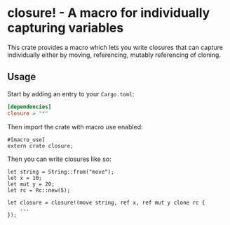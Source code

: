 # closure! - A macro for individually capturing variables

This crate provides a macro which lets you write closures that can capture individually either by moving, referencing, mutably referencing of cloning.

## Usage

Start by adding an entry to your `Cargo.toml`:

```toml
[dependencies]
closure = "*"
```

Then import the crate with macro use enabled:
```
#[macro_use]
extern crate closure;
```

Then you can write closures like so:
```
let string = String::from("move");
let x = 10;
let mut y = 20;
let rc = Rc::new(5);

let closure = closure!(move string, ref x, ref mut y clone rc {
    ...
});

```